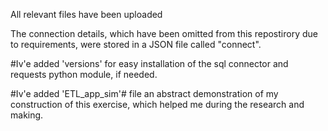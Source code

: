 All relevant files have been uploaded

The connection details, which have been omitted from this repostirory due to requirements, were stored in a JSON file called "connect".

#Iv'e added 'versions'
for easy installation of the sql connector and requests python module, if needed.

#Iv'e added 'ETL_app_sim'#
file an abstract demonstration of my construction of this exercise, which helped me during the research and making.

